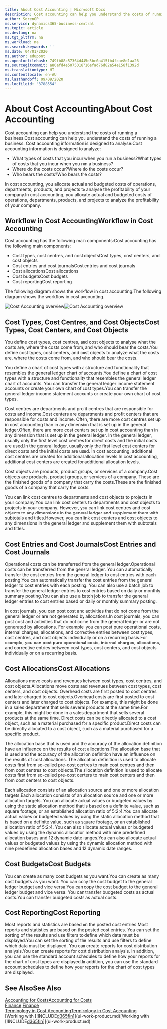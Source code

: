 ```yaml
---
title: About Cost Accounting | Microsoft Docs
description: Cost accounting can help you understand the costs of running a business.
author: SorenGP
ms.service: dynamics365-business-central
ms.topic: article
ms.devlang: na
ms.tgt_pltfrm: na
ms.workload: na
ms.search.keywords: ''
ms.date: 04/01/2020
ms.author: edupont
ms.openlocfilehash: 749fb88c57364d445d5bc0a415fb4fcae8d1aa26
ms.sourcegitcommit: a80afd4e5075018716efad76d82a54e158f1392d
ms.translationtype: HT
ms.contentlocale: en-AU
ms.lasthandoff: 09/09/2020
ms.locfileid: "3788554"
---
```

# <a name="about-cost-accounting"></a><span data-ttu-id="159de-103">About Cost Accounting</span><span class="sxs-lookup"><span data-stu-id="159de-103">About Cost Accounting</span></span>
<span data-ttu-id="159de-104">Cost accounting can help you understand the costs of running a business.</span><span class="sxs-lookup"><span data-stu-id="159de-104">Cost accounting can help you understand the costs of running a business.</span></span> <span data-ttu-id="159de-105">Cost accounting information is designed to analyse:</span><span class="sxs-lookup"><span data-stu-id="159de-105">Cost accounting information is designed to analyze:</span></span>  

-   <span data-ttu-id="159de-106">What types of costs that you incur when you run a business?</span><span class="sxs-lookup"><span data-stu-id="159de-106">What types of costs that you incur when you run a business?</span></span>  
-   <span data-ttu-id="159de-107">Where do the costs occur?</span><span class="sxs-lookup"><span data-stu-id="159de-107">Where do the costs occur?</span></span>  
-   <span data-ttu-id="159de-108">Who bears the costs?</span><span class="sxs-lookup"><span data-stu-id="159de-108">Who bears the costs?</span></span>  

<span data-ttu-id="159de-109">In cost accounting, you allocate actual and budgeted costs of operations, departments, products, and projects to analyse the profitability of your company.</span><span class="sxs-lookup"><span data-stu-id="159de-109">In cost accounting, you allocate actual and budgeted costs of operations, departments, products, and projects to analyze the profitability of your company.</span></span>  

## <a name="workflow-in-cost-accounting"></a><span data-ttu-id="159de-110">Workflow in Cost Accounting</span><span class="sxs-lookup"><span data-stu-id="159de-110">Workflow in Cost Accounting</span></span>  
<span data-ttu-id="159de-111">Cost accounting has the following main components:</span><span class="sxs-lookup"><span data-stu-id="159de-111">Cost accounting has the following main components:</span></span>  

-   <span data-ttu-id="159de-112">Cost types, cost centres, and cost objects</span><span class="sxs-lookup"><span data-stu-id="159de-112">Cost types, cost centers, and cost objects</span></span>  
-   <span data-ttu-id="159de-113">Cost entries and cost journals</span><span class="sxs-lookup"><span data-stu-id="159de-113">Cost entries and cost journals</span></span>  
-   <span data-ttu-id="159de-114">Cost allocations</span><span class="sxs-lookup"><span data-stu-id="159de-114">Cost allocations</span></span>  
-   <span data-ttu-id="159de-115">Cost budgets</span><span class="sxs-lookup"><span data-stu-id="159de-115">Cost budgets</span></span>
-   <span data-ttu-id="159de-116">Cost reporting</span><span class="sxs-lookup"><span data-stu-id="159de-116">Cost reporting</span></span>  

<span data-ttu-id="159de-117">The following diagram shows the workflow in cost accounting.</span><span class="sxs-lookup"><span data-stu-id="159de-117">The following diagram shows the workflow in cost accounting.</span></span>  

<span data-ttu-id="159de-118">![Cost Accounting overview](media/costaccountingoverview.png "CostAccountingOverview")</span><span class="sxs-lookup"><span data-stu-id="159de-118">![Cost Accounting overview](media/costaccountingoverview.png "CostAccountingOverview")</span></span>  

## <a name="cost-types-cost-centers-and-cost-objects"></a><span data-ttu-id="159de-119">Cost Types, Cost Centres, and Cost Objects</span><span class="sxs-lookup"><span data-stu-id="159de-119">Cost Types, Cost Centers, and Cost Objects</span></span>  
<span data-ttu-id="159de-120">You define cost types, cost centres, and cost objects to analyse what the costs are, where the costs come from, and who should bear the costs.</span><span class="sxs-lookup"><span data-stu-id="159de-120">You define cost types, cost centers, and cost objects to analyze what the costs are, where the costs come from, and who should bear the costs.</span></span>  

<span data-ttu-id="159de-121">You define a chart of cost types with a structure and functionality that resembles the general ledger chart of accounts.</span><span class="sxs-lookup"><span data-stu-id="159de-121">You define a chart of cost types with a structure and functionality that resembles the general ledger chart of accounts.</span></span> <span data-ttu-id="159de-122">You can transfer the general ledger income statement accounts or create your own chart of cost types.</span><span class="sxs-lookup"><span data-stu-id="159de-122">You can transfer the general ledger income statement accounts or create your own chart of cost types.</span></span>  

<span data-ttu-id="159de-123">Cost centres are departments and profit centres that are responsible for costs and income.</span><span class="sxs-lookup"><span data-stu-id="159de-123">Cost centers are departments and profit centers that are responsible for costs and income.</span></span> <span data-ttu-id="159de-124">Often, there are more cost centres set up in cost accounting than in any dimension that is set up in the general ledger.</span><span class="sxs-lookup"><span data-stu-id="159de-124">Often, there are more cost centers set up in cost accounting than in any dimension that is set up in the general ledger.</span></span> <span data-ttu-id="159de-125">In the general ledger, usually only the first level cost centres for direct costs and the initial costs are used.</span><span class="sxs-lookup"><span data-stu-id="159de-125">In the general ledger, usually only the first level cost centers for direct costs and the initial costs are used.</span></span> <span data-ttu-id="159de-126">In cost accounting, additional cost centres are created for additional allocation levels.</span><span class="sxs-lookup"><span data-stu-id="159de-126">In cost accounting, additional cost centers are created for additional allocation levels.</span></span>  

<span data-ttu-id="159de-127">Cost objects are products, product groups, or services of a company.</span><span class="sxs-lookup"><span data-stu-id="159de-127">Cost objects are products, product groups, or services of a company.</span></span> <span data-ttu-id="159de-128">These are the finished goods of a company that carry the costs.</span><span class="sxs-lookup"><span data-stu-id="159de-128">These are the finished goods of a company that carry the costs.</span></span>  

<span data-ttu-id="159de-129">You can link cost centres to departments and cost objects to projects in your company.</span><span class="sxs-lookup"><span data-stu-id="159de-129">You can link cost centers to departments and cost objects to projects in your company.</span></span> <span data-ttu-id="159de-130">However, you can link cost centres and cost objects to any dimensions in the general ledger and supplement them with subtotals and titles.</span><span class="sxs-lookup"><span data-stu-id="159de-130">However, you can link cost centers and cost objects to any dimensions in the general ledger and supplement them with subtotals and titles.</span></span>  

## <a name="cost-entries-and-cost-journals"></a><span data-ttu-id="159de-131">Cost Entries and Cost Journals</span><span class="sxs-lookup"><span data-stu-id="159de-131">Cost Entries and Cost Journals</span></span>  
<span data-ttu-id="159de-132">Operational costs can be transferred from the general ledger.</span><span class="sxs-lookup"><span data-stu-id="159de-132">Operational costs can be transferred from the general ledger.</span></span> <span data-ttu-id="159de-133">You can automatically transfer the cost entries from the general ledger to cost entries with each posting.</span><span class="sxs-lookup"><span data-stu-id="159de-133">You can automatically transfer the cost entries from the general ledger to cost entries with each posting.</span></span> <span data-ttu-id="159de-134">You can also use a batch job to transfer the general ledger entries to cost entries based on daily or monthly summary posting.</span><span class="sxs-lookup"><span data-stu-id="159de-134">You can also use a batch job to transfer the general ledger entries to cost entries based on daily or monthly summary posting.</span></span>  

<span data-ttu-id="159de-135">In cost journals, you can post cost and activities that do not come from the general ledger or are not generated by allocations.</span><span class="sxs-lookup"><span data-stu-id="159de-135">In cost journals, you can post cost and activities that do not come from the general ledger or are not generated by allocations.</span></span> <span data-ttu-id="159de-136">For example, you can post pure operational costs, internal charges, allocations, and corrective entries between cost types, cost centres, and cost objects individually or on a recurring basis.</span><span class="sxs-lookup"><span data-stu-id="159de-136">For example, you can post pure operational costs, internal charges, allocations, and corrective entries between cost types, cost centers, and cost objects individually or on a recurring basis.</span></span>  

## <a name="cost-allocations"></a><span data-ttu-id="159de-137">Cost Allocations</span><span class="sxs-lookup"><span data-stu-id="159de-137">Cost Allocations</span></span>  
<span data-ttu-id="159de-138">Allocations move costs and revenues between cost types, cost centres, and cost objects.</span><span class="sxs-lookup"><span data-stu-id="159de-138">Allocations move costs and revenues between cost types, cost centers, and cost objects.</span></span> <span data-ttu-id="159de-139">Overhead costs are first posted to cost centres and later charged to cost objects.</span><span class="sxs-lookup"><span data-stu-id="159de-139">Overhead costs are first posted to cost centers and later charged to cost objects.</span></span> <span data-ttu-id="159de-140">For example, this might be done in a sales department that sells several products at the same time.</span><span class="sxs-lookup"><span data-stu-id="159de-140">For example, this might be done in a sales department that sells several products at the same time.</span></span> <span data-ttu-id="159de-141">Direct costs can be directly allocated to a cost object, such as a material purchased for a specific product.</span><span class="sxs-lookup"><span data-stu-id="159de-141">Direct costs can be directly allocated to a cost object, such as a material purchased for a specific product.</span></span>  

<span data-ttu-id="159de-142">The allocation base that is used and the accuracy of the allocation definition have an influence on the results of cost allocations.</span><span class="sxs-lookup"><span data-stu-id="159de-142">The allocation base that is used and the accuracy of the allocation definition have an influence on the results of cost allocations.</span></span> <span data-ttu-id="159de-143">The allocation definition is used to allocate costs first from so-called pre-cost centres to main cost centres and then from cost centres to cost objects.</span><span class="sxs-lookup"><span data-stu-id="159de-143">The allocation definition is used to allocate costs first from so-called pre-cost centers to main cost centers and then from cost centers to cost objects.</span></span>  

<span data-ttu-id="159de-144">Each allocation consists of an allocation source and one or more allocation targets.</span><span class="sxs-lookup"><span data-stu-id="159de-144">Each allocation consists of an allocation source and one or more allocation targets.</span></span> <span data-ttu-id="159de-145">You can allocate actual values or budgeted values by using the static allocation method that is based on a definite value, such as square footage, or an established allocation ratio of 5:2:4.</span><span class="sxs-lookup"><span data-stu-id="159de-145">You can allocate actual values or budgeted values by using the static allocation method that is based on a definite value, such as square footage, or an established allocation ratio of 5:2:4.</span></span> <span data-ttu-id="159de-146">You can also allocate actual values or budgeted values by using the dynamic allocation method with nine predefined allocation bases and 12 dynamic date ranges.</span><span class="sxs-lookup"><span data-stu-id="159de-146">You can also allocate actual values or budgeted values by using the dynamic allocation method with nine predefined allocation bases and 12 dynamic date ranges.</span></span>  

## <a name="cost-budgets"></a><span data-ttu-id="159de-147">Cost Budgets</span><span class="sxs-lookup"><span data-stu-id="159de-147">Cost Budgets</span></span>  
<span data-ttu-id="159de-148">You can create as many cost budgets as you want.</span><span class="sxs-lookup"><span data-stu-id="159de-148">You can create as many cost budgets as you want.</span></span> <span data-ttu-id="159de-149">You can copy the cost budget to the general ledger budget and vice versa.</span><span class="sxs-lookup"><span data-stu-id="159de-149">You can copy the cost budget to the general ledger budget and vice versa.</span></span> <span data-ttu-id="159de-150">You can transfer budgeted costs as actual costs.</span><span class="sxs-lookup"><span data-stu-id="159de-150">You can transfer budgeted costs as actual costs.</span></span>  

## <a name="cost-reporting"></a><span data-ttu-id="159de-151">Cost Reporting</span><span class="sxs-lookup"><span data-stu-id="159de-151">Cost Reporting</span></span>  
<span data-ttu-id="159de-152">Most reports and statistics are based on the posted cost entries.</span><span class="sxs-lookup"><span data-stu-id="159de-152">Most reports and statistics are based on the posted cost entries.</span></span> <span data-ttu-id="159de-153">You can set the sorting of the results and use filters to define which data must be displayed.</span><span class="sxs-lookup"><span data-stu-id="159de-153">You can set the sorting of the results and use filters to define which data must be displayed.</span></span> <span data-ttu-id="159de-154">You can create reports for cost distribution analysis.</span><span class="sxs-lookup"><span data-stu-id="159de-154">You can create reports for cost distribution analysis.</span></span> <span data-ttu-id="159de-155">In addition, you can use the standard account schedules to define how your reports for the chart of cost types are displayed.</span><span class="sxs-lookup"><span data-stu-id="159de-155">In addition, you can use the standard account schedules to define how your reports for the chart of cost types are displayed.</span></span>  

## <a name="see-also"></a><span data-ttu-id="159de-156">See Also</span><span class="sxs-lookup"><span data-stu-id="159de-156">See Also</span></span>  
 [<span data-ttu-id="159de-157">Accounting for Costs</span><span class="sxs-lookup"><span data-stu-id="159de-157">Accounting for Costs</span></span>](finance-manage-cost-accounting.md)  
 <span data-ttu-id="159de-158">[Finance](finance.md) </span><span class="sxs-lookup"><span data-stu-id="159de-158">[Finance](finance.md) </span></span>  
 [<span data-ttu-id="159de-159">Terminology in Cost Accounting</span><span class="sxs-lookup"><span data-stu-id="159de-159">Terminology in Cost Accounting</span></span>](finance-terminology-in-cost-accounting.md)  
 <span data-ttu-id="159de-160">[Working with [!INCLUDE[d365fin](includes/d365fin_md.md)]](ui-work-product.md)</span><span class="sxs-lookup"><span data-stu-id="159de-160">[Working with [!INCLUDE[d365fin](includes/d365fin_md.md)]](ui-work-product.md)</span></span>

